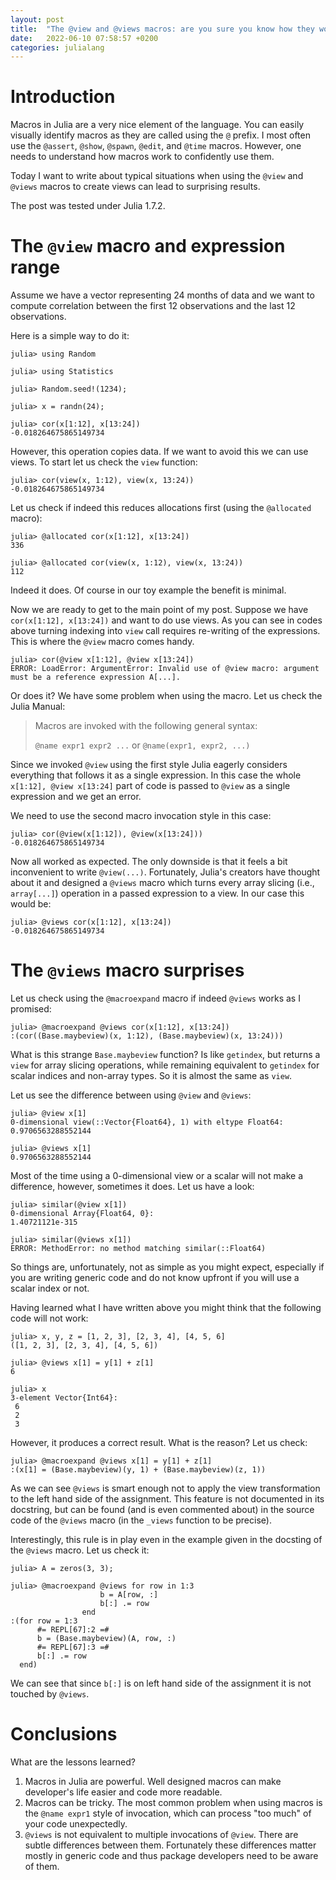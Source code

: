 ```yaml
---
layout: post
title:  "The @view and @views macros: are you sure you know how they work?"
date:   2022-06-10 07:58:57 +0200
categories: julialang
---
```


# Introduction

Macros in Julia are a very nice element of the language. You can easily visually
identify macros as they are called using the `@` prefix. I most often use the
`@assert`, `@show`, `@spawn`, `@edit`, and `@time` macros. However, one needs to
understand how macros work to confidently use them.

Today I want to write about typical situations when using
the `@view` and `@views` macros to create views can lead to surprising results.

The post was tested under Julia 1.7.2.

# The `@view` macro and expression range

Assume we have a vector representing 24 months of data and we want to compute
correlation between the first 12 observations and the last 12 observations.

Here is a simple way to do it:

```
julia> using Random

julia> using Statistics

julia> Random.seed!(1234);

julia> x = randn(24);

julia> cor(x[1:12], x[13:24])
-0.018264675865149734
```

However, this operation copies data. If we want to avoid this we can use
views. To start let us check the `view` function:

```
julia> cor(view(x, 1:12), view(x, 13:24))
-0.018264675865149734
```

Let us check if indeed this reduces allocations first (using the `@allocated`
macro):

```
julia> @allocated cor(x[1:12], x[13:24])
336

julia> @allocated cor(view(x, 1:12), view(x, 13:24))
112
```

Indeed it does. Of course in our toy example the benefit is minimal.

Now we are ready to get to the main point of my post. Suppose we have
`cor(x[1:12], x[13:24])` and want to do use views. As you can see in
codes above turning indexing into `view` call requires re-writing of the
expressions. This is where the `@view` macro comes handy.

```
julia> cor(@view x[1:12], @view x[13:24])
ERROR: LoadError: ArgumentError: Invalid use of @view macro: argument must be a reference expression A[...].
```

Or does it? We have some problem when using the macro. Let us check the
Julia Manual:

> Macros are invoked with the following general syntax:
>
> `@name expr1 expr2 ...` or `@name(expr1, expr2, ...)`

Since we invoked `@view` using the first style Julia eagerly considers
everything that follows it as a single expression. In this case the whole
`x[1:12], @view x[13:24]` part of code is passed to `@view` as a single
expression and we get an error.

We need to use the second macro invocation style in this case:

```
julia> cor(@view(x[1:12]), @view(x[13:24]))
-0.018264675865149734
```

Now all worked as expected. The only downside is that it feels a bit
inconvenient to write `@view(...)`. Fortunately, Julia's creators have thought
about it and designed a `@views` macro which turns every array slicing
(i.e., `array[...]`) operation in a passed expression to a view. In our case
this would be:

```
julia> @views cor(x[1:12], x[13:24])
-0.018264675865149734
```

# The `@views` macro surprises

Let us check using the `@macroexpand` macro if indeed `@views` works as I promised:

```
julia> @macroexpand @views cor(x[1:12], x[13:24])
:(cor((Base.maybeview)(x, 1:12), (Base.maybeview)(x, 13:24)))
```

What is this strange `Base.maybeview` function? Is like `getindex`, but returns
a `view` for array slicing operations, while remaining equivalent to `getindex`
for scalar indices and non-array types. So it is almost the same as `view`.

Let us see the difference between using `@view` and `@views`:

```
julia> @view x[1]
0-dimensional view(::Vector{Float64}, 1) with eltype Float64:
0.9706563288552144

julia> @views x[1]
0.9706563288552144
```

Most of the time using a 0-dimensional view or a scalar will not make a
difference, however, sometimes it does. Let us have a look:

```
julia> similar(@view x[1])
0-dimensional Array{Float64, 0}:
1.40721121e-315

julia> similar(@views x[1])
ERROR: MethodError: no method matching similar(::Float64)
```

So things are, unfortunately, not as simple as you might expect, especially if
you are writing generic code and do not know upfront if you will use a scalar
index or not.

Having learned what I have written above you might think that the following code
will not work:

```
julia> x, y, z = [1, 2, 3], [2, 3, 4], [4, 5, 6]
([1, 2, 3], [2, 3, 4], [4, 5, 6])

julia> @views x[1] = y[1] + z[1]
6

julia> x
3-element Vector{Int64}:
 6
 2
 3
```

However, it produces a correct result. What is the reason? Let us check:

```
julia> @macroexpand @views x[1] = y[1] + z[1]
:(x[1] = (Base.maybeview)(y, 1) + (Base.maybeview)(z, 1))
```

As we can see `@views` is smart enough not to apply the view transformation
to the left hand side of the assignment. This feature is not documented in its
docstring, but can be found (and is even commented about) in the source code of
the `@views` macro (in the `_views` function to be precise).

Interestingly, this rule is in play even in the example given in
the docsting of the `@views` macro. Let us check it:

```
julia> A = zeros(3, 3);

julia> @macroexpand @views for row in 1:3
                    b = A[row, :]
                    b[:] .= row
                end
:(for row = 1:3
      #= REPL[67]:2 =#
      b = (Base.maybeview)(A, row, :)
      #= REPL[67]:3 =#
      b[:] .= row
  end)
```

We can see that since `b[:]` is on left hand side of the assignment it is not
touched by `@views`.

# Conclusions

What are the lessons learned?

1. Macros in Julia are powerful. Well designed macros can make developer's
   life easier and code more readable.
2. Macros can be tricky. The most common problem when using macros is the
   `@name expr1` style of invocation, which can process "too much" of your code
   unexpectedly.
3. `@views` is not equivalent to multiple invocations of `@view`. There are
   subtle differences between them. Fortunately these differences matter
   mostly in generic code and thus package developers need to be aware of them.
